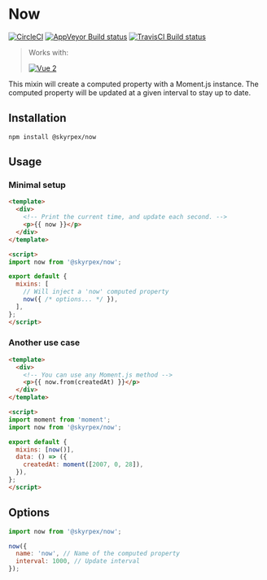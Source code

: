 # Now

[![CircleCI](https://circleci.com/gh/skyrpex/now.svg?style=svg)](https://circleci.com/gh/skyrpex/now) [![AppVeyor Build status](https://ci.appveyor.com/api/projects/status/jkmt6ka0i7ry5o9x?svg=true)](https://ci.appveyor.com/project/skyrpex/now) [![TravisCI Build status](https://travis-ci.org/skyrpex/now.svg?branch=master)](https://travis-ci.org/skyrpex/now)

> Works with:
>
> <a href="https://github.com/vuejs/vue"><img src="https://img.shields.io/badge/vue-%5E2.0-green.svg" alt="Vue 2"></a>

This mixin will create a computed property with a Moment.js instance. The computed property will be updated at a given interval to stay up to date.

## Installation

`npm install @skyrpex/now`

## Usage

### Minimal setup

```html
<template>
  <div>
    <!-- Print the current time, and update each second. -->
    <p>{{ now }}</p>
  </div>
</template>

<script>
import now from '@skyrpex/now';

export default {
  mixins: [
    // Will inject a 'now' computed property
    now({ /* options... */ }),
  ],
};
</script>
```

### Another use case

```html
<template>
  <div>
    <!-- You can use any Moment.js method -->
    <p>{{ now.from(createdAt) }}</p>
  </div>
</template>

<script>
import moment from 'moment';
import now from '@skyrpex/now';

export default {
  mixins: [now()],
  data: () => ({
    createdAt: moment([2007, 0, 28]),
  }),
};
</script>
```

## Options

```js
import now from '@skyrpex/now';

now({
  name: 'now', // Name of the computed property
  interval: 1000, // Update interval
});
```
